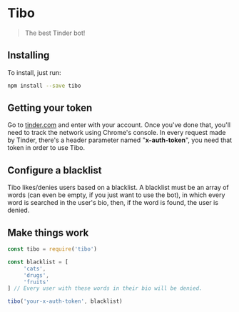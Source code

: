 # Tibo
> The best Tinder bot!
## Installing
To install, just run:
```bash
npm install --save tibo
```
## Getting your token
Go to [tinder.com](https://tinder.com) and enter with your account. Once you've done that, you'll need to track the network using Chrome's console. In every request made by Tinder, there's a header parameter named "**x-auth-token**", you need that token in order to use Tibo.
## Configure a blacklist
Tibo likes/denies users based on a blacklist. A blacklist must be an array of words (can even be empty, if you just want to use the bot), in which every word is searched in the user's bio, then, if the word is found, the user is denied.
## Make things work
```js
const tibo = require('tibo')

const blacklist = [
     'cats',
     'drugs',
     'fruits'
] // Every user with these words in their bio will be denied.

tibo('your-x-auth-token', blacklist)
```
